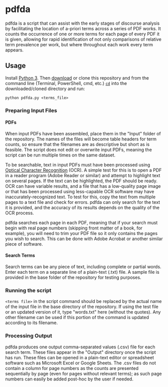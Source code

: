 # pdfda
pdfda is a script that can assist with the early stages of discourse analysis by facilitating the location of a-priori terms across a series of PDF works. It counts the occurrence of one or more terms for each page of every PDF it is given, allowing for rapid identification of not only comparisons of relative term prevalence per work, but where throughout each work every term appears.

## Usage
Install [Python 3](https://www.python.org/downloads/). Then [download](https://github.com/tylerdq/pdfda/archive/master.zip) or clone this repository and from the command line (Terminal, PowerShell, cmd, etc.) [`cd`](https://www.git-tower.com/learn/git/ebook/en/command-line/appendix/command-line-101) into the downloaded/cloned directory and run:

`python pdfda.py <terms_file>`

### Preparing Input Files
#### PDFs
When input PDFs have been assembled, place them in the "Input" folder of the repository. The names of the files will become table headers for term counts, so ensure that the filenames are as descriptive but short as is feasible. The script does not edit or overwrite input PDFs, meaning the script can be run multiple times on the same dataset.

To be searchable, text in input PDFs must have been processed using [Optical Character Recognition](https://en.wikipedia.org/wiki/Optical_character_recognition) (OCR). A simple test for this is to open a PDF in a reader program (Adobe Reader or similar) and attempt to highlight text on several pages. If the text can be highlighted, the PDF should be ready. OCR can have variable results, and a file that has a low-quality page image or that has been processed using less-capable OCR software may have inaccurately-recognized text. To test for this, copy the text from multiple pages to a text file and check for errors. pdfda can only search for the text it is provided, and the accuracy of its results depends on the quality of the OCR process.

pdfda searches each page in each PDF, meaning that if your search must begin with real page numbers (skipping front matter of a book, for example), you will need to trim your PDF file so it only contains the pages you wish to search. This can be done with Adobe Acrobat or another similar piece of software.

#### Search Terms
Search terms can be any piece of text, including complete or partial words. Enter each term on a separate line of a plain-text (.txt) file. A sample file is provided in the base folder of the repository for testing purposes.

### Running the script
`<terms file>` in the script command should be replaced by the actual name of the input file in the base directory of the repository. If using the test file or an updated version of it, type "words.txt" here (without the quotes). Any other filename can be used if this portion of the command is updated according to its filename.

### Processing Output
pdfda produces one output comma-separated values (.csv) file for each search term. These files appear in the "Output" directory once the script has run. These files can be opened in a plain-text editor or spreadsheet software such as Microsoft Excel or Google Sheets. The .csv files do not contain a column for page numbers as the counts are presented sequentially by page (even for pages without relevant terms); as such page numbers can easily be added post-hoc by the user if needed.